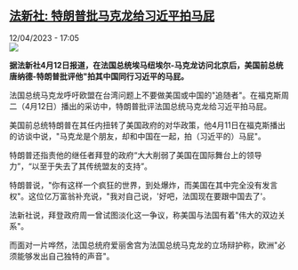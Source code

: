 <!--1681312502000-->
[法新社: 特朗普批马克龙给习近平拍马屁](https://www.rfi.fr/cn/%E5%9B%BD%E9%99%85/20230412-%E6%B3%95%E6%96%B0%E7%A4%BE-%E7%89%B9%E6%9C%97%E6%99%AE%E6%89%B9%E9%A9%AC%E5%85%8B%E9%BE%99%E7%BB%99%E4%B9%A0%E8%BF%91%E5%B9%B3%E6%8B%8D%E9%A9%AC%E5%B1%81)
------

<div>12/04/2023 - 17:05</div><img src="https://s.rfi.fr/media/display/1be90210-d4c5-11ed-8cdd-005056bf30b7/w:1280/p:16x9/2023-04-06T121435Z_1959779106_RC2090A4ZMUN_RTRMADP_3_CHINA-FRANCE.JPG"><p><strong>据法新社4月12日报道，在法国总统埃马纽埃尔-马克龙访问北京后，美国前总统唐纳德-特朗普批评他"拍其中国同行习近平的马屁。                    </strong></p><div><p><span><span><span><span><span><span>法国总统马克龙呼吁欧盟在台湾问题上不要做美国或中国的"追随者"。在福克斯周二（4月12日）播出的采访中，特朗普批评法国总统马克龙给习近平拍马屁。</span></span></span></span></span></span></p><p><span><span><span><span><span><span>美国前总统特朗普在其任内扭转了美国政府的对华政策，他4月11日在福克斯播出的访谈中说，"马克龙是个朋友，却和中国在一起，拍（习近平的）马屁"。</span></span></span></span></span></span></p><p><span><span><span><span><span><span>特朗普还指责他的继任者拜登的政府“大大削弱了美国在国际舞台上的领导力”，“以至于失去了其传统盟友的支持”。</span></span></span></span></span></span></p><p><span><span><span><span><span><span>特朗普说，"你有这样一个疯狂的世界，到处爆炸，而美国在其中完全没有发言权"。这位亿万富翁补充说，"我对自己说，'好吧，法国现在要跟中国去了'。</span></span></span></span></span></span></p><p><span><span><span><span><span><span>法新社说，拜登政府周一曾试图淡化这一争议，称美国与法国有着"伟大的双边关系"。</span></span></span></span></span></span></p><p><span><span><span><span><span><span>而面对一片哗然，法国总统府爱丽舍宫为法国总统马克龙的立场辩护称，欧洲"必须能够发出自己独特的声音"。</span></span></span></span></span></span></p><div data-selfpromo-newsletter></div><div data-selfpromo-app></div></div>
